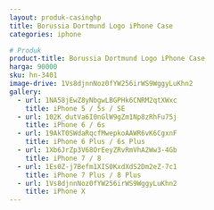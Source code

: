```yaml
---
layout: produk-casinghp
title: Borussia Dortmund Logo iPhone Case
categories: iphone

# Produk
product-title: Borussia Dortmund Logo iPhone Case
harga: 90000
sku: hn-3401
image-drive: 1Vs8djnnNoz0fYW256irWS9WggyLuKhn2
gallery:
  - url: 1NA58jEwZ8yNbgwLBGPHk6CNRM2qtXWxc
    title: iPhone 5 / 5s / SE
  - url: 102K_dutVa6I0nGlW9gZm1Np8zRhFu75j
    title: iPhone 6 / 6s
  - url: 19AkT0SWdaRqcfMwepkoAAWR6vK6CgxnF
    title: iPhone 6 Plus / 6s Plus
  - url: 1Xb6JrZp3V68OrEeyZRvRmVhA2Ww3-4Gb
    title: iPhone 7 / 8
  - url: 1Es0Z-j7Befm1XIS0KxdXdS2Dm2eZ-7c1
    title: iPhone 7 Plus / 8 Plus
  - url: 1Vs8djnnNoz0fYW256irWS9WggyLuKhn2
    title: iPhone X
---
```

